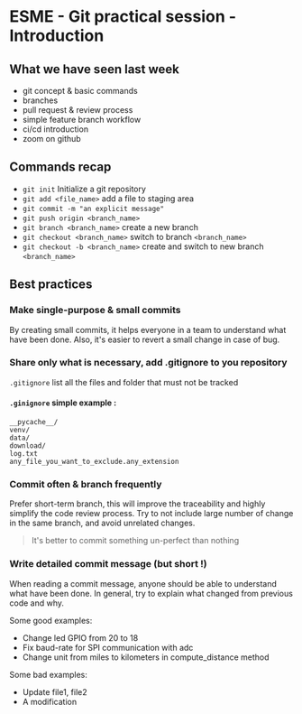 # ESME - Git practical session - Introduction

## What we have seen last week
* git concept & basic commands
* branches
* pull request & review process
* simple feature branch workflow
* ci/cd introduction
* zoom on github

## Commands recap
* `git init` Initialize a git repository
* `git add <file_name>` add a file to staging area
* `git commit -m "an explicit message"` 
* `git push origin <branch_name>` 
* `git branch <branch_name>` create a new branch
* `git checkout <branch_name>` switch to branch `<branch_name>`
* `git checkout -b <branch_name>` create and switch to new branch `<branch_name>`


## Best practices
### Make single-purpose & small commits
By creating small commits, it helps everyone in a team to understand what have been done.
Also, it's easier to revert a small change in case of bug.


### Share only what is necessary, add .gitignore to you repository
`.gitignore` list all the files and folder that must not be tracked

#### `.ginignore` simple example : 

```
__pycache__/
venv/
data/
download/
log.txt
any_file_you_want_to_exclude.any_extension
```

### Commit often & branch frequently
Prefer short-term branch, this will improve the traceability and highly simplify the code review process.
Try to not include large number of change in the same branch, and avoid unrelated changes.

> It's better to commit something un-perfect than nothing  

### Write detailed commit message (but short !)
When reading a commit message, anyone should be able to understand what have been done.
In general, try to explain what changed from previous code and why.

Some good examples: 

* Change led GPIO from 20 to 18
* Fix baud-rate for SPI communication with adc
* Change unit from miles to kilometers in compute_distance method

Some bad examples:

* Update file1, file2
* A modification
